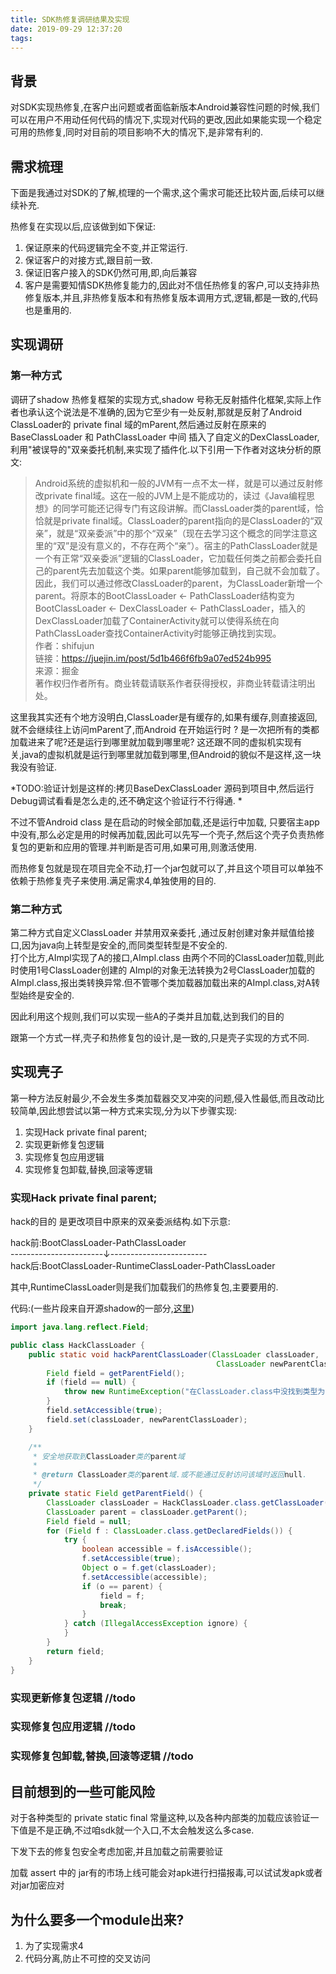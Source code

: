 ```yaml
---
title: SDK热修复调研结果及实现
date: 2019-09-29 12:37:20
tags:
---
```


## 背景

对SDK实现热修复,在客户出问题或者面临新版本Android兼容性问题的时候,我们可以在用户不用动任何代码的情况下,实现对代码的更改,因此如果能实现一个稳定可用的热修复,同时对目前的项目影响不大的情况下,是非常有利的.

## 需求梳理

下面是我通过对SDK的了解,梳理的一个需求,这个需求可能还比较片面,后续可以继续补充.  

热修复在实现以后,应该做到如下保证:

1. 保证原来的代码逻辑完全不变,并正常运行.
2. 保证客户的对接方式,跟目前一致.
3. 保证旧客户接入的SDK仍然可用,即,向后兼容
4. 客户是需要知情SDK热修复能力的,因此对不信任热修复的客户,可以支持非热修复版本,并且,非热修复版本和有热修复版本调用方式,逻辑,都是一致的,代码也是重用的.

## 实现调研

### 第一种方式

调研了shadow 热修复框架的实现方式,shadow 号称无反射插件化框架,实际上作者也承认这个说法是不准确的,因为它至少有一处反射,那就是反射了Android ClassLoader的 private final 域的mParent,然后通过反射在原来的 BaseClassLoader 和 PathClassLoader 中间 插入了自定义的DexClassLoader,利用"被误导的"双亲委托机制,来实现了插件化.以下引用一下作者对这块分析的原文:

> Android系统的虚拟机和一般的JVM有一点不太一样，就是可以通过反射修改private final域。这在一般的JVM上是不能成功的，读过《Java编程思想》的同学可能还记得专门有这段讲解。而ClassLoader类的parent域，恰恰就是private final域。ClassLoader的parent指向的是ClassLoader的“双亲”，就是“双亲委派”中的那个“双亲”（现在去学习这个概念的同学注意这里的“双”是没有意义的，不存在两个“亲”）。宿主的PathClassLoader就是一个有正常“双亲委派”逻辑的ClassLoader，它加载任何类之前都会委托自己的parent先去加载这个类。如果parent能够加载到，自己就不会加载了。因此，我们可以通过修改ClassLoader的parent，为ClassLoader新增一个parent。将原本的BootClassLoader <- PathClassLoader结构变为BootClassLoader <- DexClassLoader <- PathClassLoader，插入的DexClassLoader加载了ContainerActivity就可以使得系统在向PathClassLoader查找ContainerActivity时能够正确找到实现。  
> 作者：shifujun    
> 链接：https://juejin.im/post/5d1b466f6fb9a07ed524b995    
> 来源：掘金    
> 著作权归作者所有。商业转载请联系作者获得授权，非商业转载请注明出处。 

这里我其实还有个地方没明白,ClassLoader是有缓存的,如果有缓存,则直接返回,就不会继续往上访问mParent了,而Android 在开始运行时 ? 是一次把所有的类都加载进来了呢?还是运行到哪里就加载到哪里呢? 这还跟不同的虚拟机实现有关,java的虚拟机就是运行到哪里就加载到哪里,但Android的貌似不是这样,这一块我没有验证.

*TODO:验证计划是这样的:拷贝BaseDexClassLoader 源码到项目中,然后运行Debug调试看看是怎么走的,还不确定这个验证行不行得通. *

不过不管Android class 是在启动的时候全部加载,还是运行中加载, 只要宿主app中没有,那么必定是用的时候再加载,因此可以先写一个壳子,然后这个壳子负责热修复包的更新和应用的管理.并判断是否可用,如果可用,则激活使用.

而热修复包就是现在项目完全不动,打一个jar包就可以了,并且这个项目可以单独不依赖于热修复壳子来使用.满足需求4,单独使用的目的.

### 第二种方式

第二种方式自定义ClassLoader 并禁用双亲委托 ,通过反射创建对象并赋值给接口,因为java向上转型是安全的,而同类型转型是不安全的.  
打个比方,AImpl实现了A的接口,AImpl.class 由两个不同的ClassLoader加载,则此时使用1号ClassLoader创建的 AImpl的对象无法转换为2号ClassLoader加载的AImpl.class,报出类转换异常.但不管哪个类加载器加载出来的AImpl.class,对A转型始终是安全的.

因此利用这个规则,我们可以实现一些A的子类并且加载,达到我们的目的

跟第一个方式一样,壳子和热修复包的设计,是一致的,只是壳子实现的方式不同.

## 实现壳子

第一种方法反射最少,不会发生多类加载器交叉冲突的问题,侵入性最低,而且改动比较简单,因此想尝试以第一种方式来实现,分为以下步骤实现:

1. 实现Hack private final parent;
2. 实现更新修复包逻辑
3. 实现修复包应用逻辑
4. 实现修复包卸载,替换,回滚等逻辑

### 实现Hack private final parent;

hack的目的 是更改项目中原来的双亲委派结构.如下示意:

hack前:BootClassLoader-PathClassLoader   
-----------------------↓------------------------  
hack后:BootClassLoader-RuntimeClassLoader-PathClassLoader

其中,RuntimeClassLoader则是我们加载我们的热修复包,主要要用的.

代码:(一些片段来自开源shadow的一部分,[这里](https://github.com/miqt/Shadow/blob/dev/projects/sdk/dynamic/dynamic-host/src/main/java/com/tencent/shadow/dynamic/host/DynamicRuntime.java))

```java
import java.lang.reflect.Field;

public class HackClassLoader {
    public static void hackParentClassLoader(ClassLoader classLoader,
                                              ClassLoader newParentClassLoader) throws Exception {
        Field field = getParentField();
        if (field == null) {
            throw new RuntimeException("在ClassLoader.class中没找到类型为ClassLoader的parent域");
        }
        field.setAccessible(true);
        field.set(classLoader, newParentClassLoader);
    }

    /**
     * 安全地获取到ClassLoader类的parent域
     *
     * @return ClassLoader类的parent域.或不能通过反射访问该域时返回null.
     */
    private static Field getParentField() {
        ClassLoader classLoader = HackClassLoader.class.getClassLoader();
        ClassLoader parent = classLoader.getParent();
        Field field = null;
        for (Field f : ClassLoader.class.getDeclaredFields()) {
            try {
                boolean accessible = f.isAccessible();
                f.setAccessible(true);
                Object o = f.get(classLoader);
                f.setAccessible(accessible);
                if (o == parent) {
                    field = f;
                    break;
                }
            } catch (IllegalAccessException ignore) {
            }
        }
        return field;
    }
}

```

### 实现更新修复包逻辑 //todo
### 实现修复包应用逻辑 //todo
### 实现修复包卸载,替换,回滚等逻辑 //todo

## 目前想到的一些可能风险

对于各种类型的 private static final 常量这种,以及各种内部类的加载应该验证一下值是不是正确,不过咱sdk就一个入口,不太会触发这么多case.

下发下去的修复包安全考虑加密,并且加载之前需要验证

加载 assert 中的 jar有的市场上线可能会对apk进行扫描报毒,可以试试发apk或者对jar加密应对

## 为什么要多一个module出来?

1. 为了实现需求4
2. 代码分离,防止不可控的交叉访问